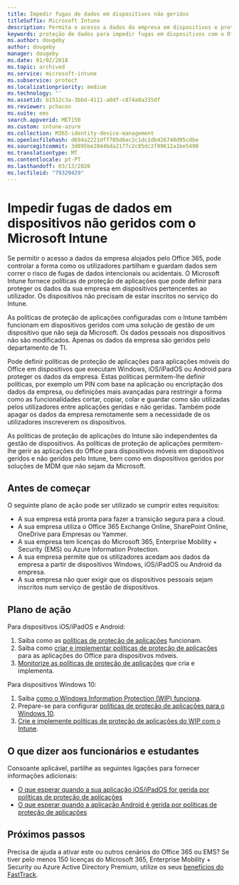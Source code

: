 ```yaml
---
title: Impedir fugas de dados em dispositivos não geridos
titleSuffix: Microsoft Intune
description: Permita o acesso a dados da empresa em dispositivos e proteja os dados contra fugas com o Microsoft Intune.
keywords: proteção de dados para impedir fugas em dispositivos com o Office 365
ms.author: dougeby
author: dougeby
manager: dougeby
ms.date: 01/02/2018
ms.topic: archived
ms.service: microsoft-intune
ms.subservice: protect
ms.localizationpriority: medium
ms.technology: ''
ms.assetid: b1512c3a-3bbd-4111-a0df-c874a0a335df
ms.reviewer: pchacon
ms.suite: ems
search.appverid: MET150
ms.custom: intune-azure
ms.collection: M365-identity-device-management
ms.openlocfilehash: d694a2221dff705d6ec2c1dc1db426740d95cdbe
ms.sourcegitcommit: 3d895be2844bda2177c2c85dc2f09612a1be5490
ms.translationtype: MT
ms.contentlocale: pt-PT
ms.lasthandoff: 03/13/2020
ms.locfileid: "79329429"
---
```

# <a name="prevent-data-leaks-on-non-managed-devices-using-microsoft-intune"></a>Impedir fugas de dados em dispositivos não geridos com o Microsoft Intune

Se permitir o acesso a dados da empresa alojados pelo Office 365, pode controlar a forma como os utilizadores partilham e guardam dados sem correr o risco de fugas de dados intencionais ou acidentais. O Microsoft Intune fornece políticas de proteção de aplicações que pode definir para proteger os dados da sua empresa em dispositivos pertencentes ao utilizador. Os dispositivos não precisam de estar inscritos no serviço do Intune. 

As políticas de proteção de aplicações configuradas com o Intune também funcionam em dispositivos geridos com uma solução de gestão de um dispositivo que não seja da Microsoft. Os dados pessoais nos dispositivos não são modificados. Apenas os dados da empresa são geridos pelo departamento de TI. 

Pode definir políticas de proteção de aplicações para aplicações móveis do Office em dispositivos que executam Windows, iOS/iPadOS ou Android para proteger os dados da empresa. Estas políticas permitem-lhe definir políticas, por exemplo um PIN com base na aplicação ou encriptação dos dados da empresa, ou definições mais avançadas para restringir a forma como as funcionalidades cortar, copiar, colar e guardar como são utilizadas pelos utilizadores entre aplicações geridas e não geridas. Também pode apagar os dados da empresa remotamente sem a necessidade de os utilizadores inscreverem os dispositivos.

As políticas de proteção de aplicações do Intune são independentes da gestão de dispositivos. As políticas de proteção de aplicações permitem-lhe gerir as aplicações do Office para dispositivos móveis em dispositivos geridos e não geridos pelo Intune, bem como em dispositivos geridos por soluções de MDM que não sejam da Microsoft.

## <a name="before-you-begin"></a>Antes de começar

O seguinte plano de ação pode ser utilizado se cumprir estes requisitos:

* A sua empresa está pronta para fazer a transição segura para a cloud.
* A sua empresa utiliza o Office 365 Exchange Online, SharePoint Online, OneDrive para Empresas ou Yammer.
* A sua empresa tem licenças do Microsoft 365, Enterprise Mobility + Security (EMS) ou Azure Information Protection.
* A sua empresa permite que os utilizadores acedam aos dados da empresa a partir de dispositivos Windows, iOS/iPadOS ou Android da empresa.
* A sua empresa não quer exigir que os dispositivos pessoais sejam inscritos num serviço de gestão de dispositivos.

## <a name="action-plan"></a>Plano de ação

Para dispositivos iOS/iPadOS e Android:

1. Saiba como as [políticas de proteção de aplicações](../apps/app-protection-policy.md) funcionam.
2. Saiba como [criar e implementar políticas de proteção de aplicações](../apps/app-protection-policies.md) para as aplicações do Office para dispositivos móveis.
3. [Monitorize as políticas de proteção de aplicações](../apps/app-protection-policies-monitor.md) que cria e implementa.

Para dispositivos Windows 10:

1. Saiba [como o Windows Information Protection (WIP) funciona](https://docs.microsoft.com/windows/threat-protection/windows-information-protection/protect-enterprise-data-using-wip).
2. Prepare-se para configurar [políticas de proteção de aplicações para o Windows 10](../apps/app-protection-policies-configure-windows-10.md).
3. [Crie e implemente políticas de proteção de aplicações do WIP com o Intune](../apps/windows-information-protection-policy-create.md).

## <a name="what-to-tell-employees-and-students"></a>O que dizer aos funcionários e estudantes

Consoante aplicável, partilhe as seguintes ligações para fornecer informações adicionais:

* [O que esperar quando a sua aplicação iOS/iPadOS for gerida por políticas de proteção de aplicações](../fundamentals/end-user-mam-apps-ios.md)
* [O que esperar quando a aplicação Android é gerida por políticas de proteção de aplicações](../fundamentals/end-user-mam-apps-android.md)

## <a name="next-steps"></a>Próximos passos

Precisa de ajuda a ativar este ou outros cenários do Office 365 ou EMS? Se tiver pelo menos 150 licenças do Microsoft 365, Enterprise Mobility + Security ou Azure Active Directory Premium, utilize os seus [benefícios do FastTrack](https://docs.microsoft.com/enterprise-mobility-security/solutions/enterprise-mobility-fasttrack-program).
